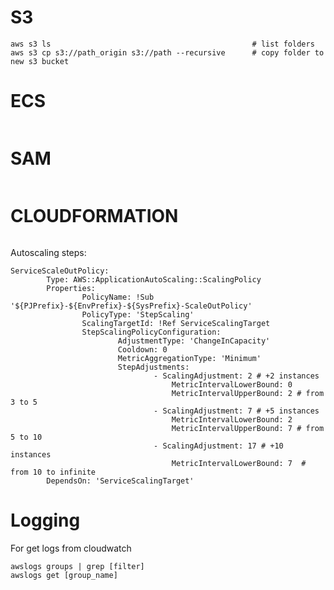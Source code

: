 S3
===============================================================================

```
aws s3 ls                                             # list folders
aws s3 cp s3://path_origin s3://path --recursive      # copy folder to new s3 bucket
```

ECS
===============================================================================

```

```

SAM
===============================================================================

```

```

CLOUDFORMATION
===============================================================================

```

```


Autoscaling steps:

```
ServiceScaleOutPolicy:
		Type: AWS::ApplicationAutoScaling::ScalingPolicy
		Properties:
				PolicyName: !Sub '${PJPrefix}-${EnvPrefix}-${SysPrefix}-ScaleOutPolicy'
				PolicyType: 'StepScaling'
				ScalingTargetId: !Ref ServiceScalingTarget
				StepScalingPolicyConfiguration:
						AdjustmentType: 'ChangeInCapacity'
						Cooldown: 0
						MetricAggregationType: 'Minimum'
						StepAdjustments:
								- ScalingAdjustment: 2 # +2 instances
									MetricIntervalLowerBound: 0
									MetricIntervalUpperBound: 2 # from 3 to 5
								- ScalingAdjustment: 7 # +5 instances
									MetricIntervalLowerBound: 2
									MetricIntervalUpperBound: 7 # from 5 to 10
								- ScalingAdjustment: 17 # +10 instances
									MetricIntervalLowerBound: 7  # from 10 to infinite
		DependsOn: 'ServiceScalingTarget'
```

Logging
===============================================================================

For get logs from cloudwatch

```
awslogs groups | grep [filter]
awslogs get [group_name]
```
